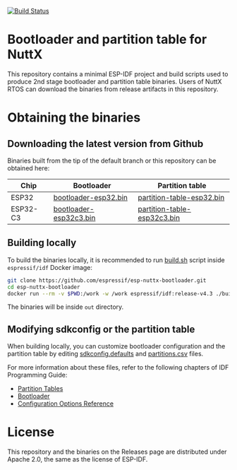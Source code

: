 [![Build Status](https://github.com/espressif/esp-nuttx-bootloader/workflows/build/badge.svg)](https://github.com/espressif/esp-nuttx-bootloader/actions?query=branch%3Amain)

# Bootloader and partition table for NuttX

This repository contains a minimal ESP-IDF project and build scripts used to produce 2nd stage bootloader and partition table binaries. Users of NuttX RTOS can download the binaries from release artifacts in this repository.

# Obtaining the binaries

## Downloading the latest version from Github

Binaries built from the tip of the default branch or this repository can be obtained here:

Chip | Bootloader | Partition table
-----|------------|-----------------
ESP32 | [bootloader-esp32.bin](https://github.com/espressif/esp-nuttx-bootloader/releases/download/latest/bootloader-esp32.bin) | [partition-table-esp32.bin](https://github.com/espressif/esp-nuttx-bootloader/releases/download/latest/partition-table-esp32.bin)
ESP32-C3 | [bootloader-esp32c3.bin](https://github.com/espressif/esp-nuttx-bootloader/releases/download/latest/bootloader-esp32c3.bin) | [partition-table-esp32c3.bin](https://github.com/espressif/esp-nuttx-bootloader/releases/download/latest/partition-table-esp32c3.bin)

## Building locally

To build the binaries locally, it is recommended to run [build.sh](build.sh) script inside `espressif/idf` Docker image:

```bash
git clone https://github.com/espressif/esp-nuttx-bootloader.git
cd esp-nuttx-bootloader
docker run --rm -v $PWD:/work -w /work espressif/idf:release-v4.3 ./build.sh
```

The binaries will be inside `out` directory.

## Modifying sdkconfig or the partition table

When building locally, you can customize bootloader configuration and the partition table by editing [sdkconfig.defaults](sdkconfig.defaults) and [partitions.csv](partitions.csv) files.

For more information about these files, refer to the following chapters of IDF Programming Guide:

* [Partition Tables](https://docs.espressif.com/projects/esp-idf/en/stable/esp32/api-guides/partition-tables.html) 
* [Bootloader](https://docs.espressif.com/projects/esp-idf/en/stable/esp32/api-guides/bootloader.html)
* [Configuration Options Reference](https://docs.espressif.com/projects/esp-idf/en/stable/esp32/api-reference/kconfig.html#configuration-options-reference)

# License

This repository and the binaries on the Releases page are distributed under Apache 2.0, the same as the license of ESP-IDF.
